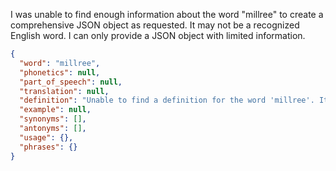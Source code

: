 I was unable to find enough information about the word "millree" to create a comprehensive JSON object as requested. It may not be a recognized English word. I can only provide a JSON object with limited information.

```json
{
  "word": "millree",
  "phonetics": null,
  "part_of_speech": null,
  "translation": null,
  "definition": "Unable to find a definition for the word 'millree'. It might be a misspelling or a rare word.",
  "example": null,
  "synonyms": [],
  "antonyms": [],
  "usage": {},
  "phrases": {}
}
```
 